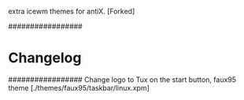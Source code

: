 extra icewm themes for antiX.  [Forked]


#################
#   Changelog   #
#################
Change logo to Tux on the start button, faux95 theme  [./themes/faux95/taskbar/linux.xpm]
